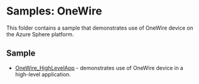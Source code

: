 # Samples: OneWire

This folder contains a sample that demonstrates use of OneWire device on the Azure Sphere platform.

## Sample

 * [OneWire_HighLevelApp](OneWire_HighLevelApp/) - demonstrates use of OneWire device in a high-level application.

